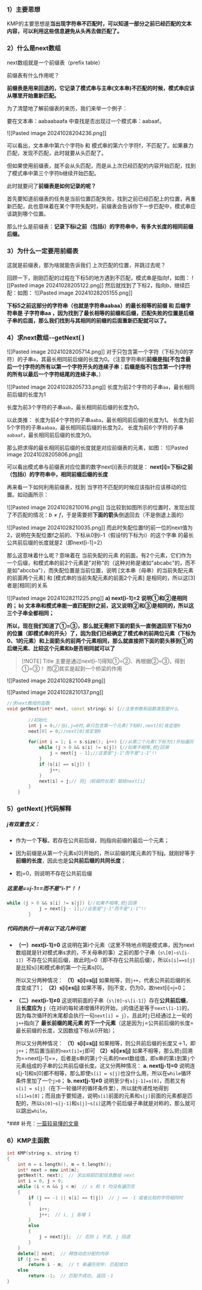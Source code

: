 
### 1）主要思想
   KMP的主要思想是**当出现字符串不匹配时，可以知道一部分之前已经匹配的文本内容，可以利用这些信息避免从头再去做匹配了。**

### 2）什么是next数组

next数组就是一个前缀表（prefix table）

前缀表有什么作用呢？

**前缀表是用来回退的，它记录了模式串与主串(文本串)不匹配的时候，模式串应该从哪里开始重新匹配。**

为了清楚地了解前缀表的来历，我们来举一个例子：

要在文本串：aabaabaafa 中查找是否出现过一个模式串：aabaaf。

![[Pasted image 20241028204236.png]]

可以看出，文本串中第六个字符b 和 模式串的第六个字符f，不匹配了。如果暴力匹配，发现不匹配，此时就要从头匹配了。

但如果使用前缀表，就不会从头匹配，而是从上次已经匹配的内容开始匹配，找到了模式串中第三个字符b继续开始匹配。

此时就要问了**前缀表是如何记录的呢？**

首先要知道前缀表的任务是当前位置匹配失败，找到之前已经匹配上的位置，再重新匹配，此也意味着在某个字符失配时，前缀表会告诉你下一步匹配中，模式串应该跳到哪个位置。

那么什么是前缀表：**记录下标i之前（包括i）的字符串中，有多大长度的相同前缀后缀。**

### 3）为什么一定要用前缀表

这就是前缀表，那为啥就能告诉我们 上次匹配的位置，并跳过去呢？

回顾一下，刚刚匹配的过程在下标5的地方遇到不匹配，模式串是指向f，如图：
![[Pasted image 20241028205122.png]]
然后就找到了下标2，指向b，继续匹配：如图：
![[Pasted image 20241028205155.png]]

**下标5之前这部分的字符串（也就是字符串aabaa）的最长相等的前缀 和 后缀字符串是 子字符串aa ，因为找到了最长相等的前缀和后缀，匹配失败的位置是后缀子串的后面，那么我们找到与其相同的前缀的后面重新匹配就可以了。**

### 4）求next数组--getNext( )

![[Pasted image 20241028205714.png]]
对于只包含第一个字符（下标为0的字符）的子串`a`，其最长相同前后缀的长度为0。（注意字符串的**前缀是指[不包含最后一个]字符的所有以第一个字符开头的连续子串**；**后缀是指不[包含第一个]字符的所有以最后一个字符结尾的连续子串**。）

![[Pasted image 20241028205733.png]]
长度为前2个字符的子串`aa`，最长相同前后缀的长度为1

长度为前3个字符的子串`aab`，最长相同前后缀的长度为0。

以此类推： 长度为前4个字符的子串`aaba`，最长相同前后缀的长度为1。 长度为前5个字符的子串`aabaa`，最长相同前后缀的长度为2。 长度为前6个字符的子串`aabaaf`，最长相同前后缀的长度为0。

那么把求得的最长相同前后缀的长度就是对应前缀表的元素，如图：
![[Pasted image 20241028205806.png]]

可以看出模式串与前缀表对应位置的数字next\[i]表示的就是：
**next\[i]=下标i之前（包括i）的字符串中，相同前缀后缀的长度**

再来看一下如何利用前缀表，找到 当字符不匹配的时候应该指针应该移动的位置。如动画所示：

![[Pasted image 20241028210016.png]]
当比较到如图所示的位置时，发现出现了不匹配的情况：$b≠f$，于是需要把**下面的箭头**倒退回去（不是倒退上面的）

![[Pasted image 20241028210035.png]]
而此时失配位置f的前一位的next值为2，说明在失配位置f之前的、下标从0到i-1（假设f的下标为i）的这个字串 的最长公共前后缀的长度就是2（即next\[i-1]=2）

那么这意味着什么呢？意味着在 当前失配的元素  的前面，有2个元素，它们作为一个后缀，和模式串的前2个元素是"对称"的（这种对称是诸如"abcabc"的，而不是如"abccba"），而失配位置是当前位置，说明 \[文本串（母串）的当前失配元素的前面两个元素] 和 \[模式串的当前失配元素的前面2个元素] 是相同的，所以这[3]者是[相同]的关系

![[Pasted image 20241028211225.png]]
**a) next\[i-1]=2 说明①和②是相同的；
b) 文本串和模式串能一直匹配到f之前，这又说明②和③是相同的，所以这三个子串全都相同；**

**所以，现在我们知道了①=③，那么就无需把下面的箭头一直倒退回至下标为0的位置（即模式串的开头）了，因为我们已经确定了模式串的前两位元素（下标为0、1的元素）和上面箭头的前两个元素相同，那么就直接把下面的箭头移到①的后继元素、比较这个元素和b是否相同就可以了**


> [!NOTE] Title
> 主要是通过next\[i-1]得知①=②、再根据②=③，得到①=③！
>  而②其实是起到一个桥梁的作用


![[Pasted image 20241028210049.png]]

![[Pasted image 20241028210137.png]]

```cpp
//求next数组的函数
void getNext(int* next, const string& s) {//注意参数和函数类型是什么
        
        //初始化
        int j = 0;//当i,j=0时,串只包含第一个元素(下标0),next[0]肯定是0
        next[0] = 0;//next[0]肯定是0

        for(int i = 1; i < s.size(); i++) {//从第二个元素(下标为1)开始遍历
            while (j > 0 && s[i] != s[j]) {//如果不相等,把j回溯
                j = next[j - 1];//这里是"j-1"而不是"i-1"!!
            }
            if (s[i] == s[j]) {
                j++;
            }
            next[i] = j;// 将j（前缀的长度）赋给next[i]
        }
    }

```

### 5）getNext( )代码解释

##### **j有双重含义：**
- 作为一个**下标**，若存在公共前后缀，则j指向前缀的最后一个元素；
	
- 因为前缀是从第一个元素s\[0]开始的，所以前缀的尾元素的下标**j**，就刚好等于**前缀的长度**，因此也是**公共前后缀的共同长度**；
	
- 若j=0，则说明不存在公共前后缀

##### **这里是==j-1==而不是"i-1"！！**
```cpp
while (j > 0 && s[i] != s[j]) {//如果不相等,把j回溯
            j = next[j - 1];//这里是"j-1"而不是"i-1"!!
        }
```

##### **代码的执行一共有以下这几种可能**
- **（一）next\[i-1]=0**
	这说明在第i个元素（这里不特地点明是模式串，因为next数组就是针对模式串s求的，不关母串的事）之前的那个子串（`s\[0]~s\[i-1]`）不存在公共前后缀，故此时j=0（即不存在公共前后缀），所以`s[i]==s[j]`是比较s\[i]和模式串的第一个元素s\[0]。
	
	所以又分两种情况：
		**（1）s\[i]=s\[j]**
		如果相等，则`j++`，代表公共前后缀的长度变成了1；
		**（2）s\[i]≠s\[j]**
		如果不等，则j不变，仍为0，故next\[i]=j=0；

- **（二）next\[i-1]≠0**
	这说明前面的子串（`s\[0]~s\[i-1]`）存在**公共前后缀**，且**长度应为 `j`**（在对i的每轮递增循环的开始，`j`的值还是等于`next\[i-1]`的，因为每次循环的末尾都会执行一句`next[i] = j`），且此时`j`已经通过上一轮的`j++`指向了 **最长前缀的尾元素 的下一个元素**（这是因为`j`=公共前后缀的长度=最长前缀的长度，又因数组下标从0开始）；
	
	所以又分两种情况：
		**（1）s\[i]=s\[j]**
		如果相等，则公共前后缀的长度又＋1，即`j++`；然后置当前的`next[i]=j`即可
		**（2）s\[i]≠s\[j]**
		如果不相等，那么把`j`回溯为==next[j-1]==，后者是s串的第`j`个元素的next数组值，即s串的第`1`到第`j`个元素组成的子串的公共前后缀长度。这又分两种情况：
			**a. next\[j-1]=0**
			说明连s\[j-1]和s\[0]都不相等，那么即使`s[i] = s[j]`也没什么用，所以在`while`循环条件里加了一个`j>0`；
			**b. next\[j-1]≠0**
			说明至少有`s[j-1]=s[0]`，而若又有`s[i] = s[j]`（在下一轮循环的循环条件里），所以就传递性地得到`s[i]=s[0]`；而且由于要知道，说明`s[i]`前面的元素和`s[j]`前面的元素都是匹配的，所以`s[0]~s[j-1]`和`s[j]~s[i]`这两个前后缀子串就是对称的，那么就可以跳出`while`，

*### 补充：[一篇较易懂的文章](https://blog.csdn.net/yearn520/article/details/6729426)

### 6）KMP主函数

```cpp
int KMP(string s, string t)
{
    int n = s.length(), m = t.length();
    int* next = new int[m];
    getNext(t, next);  // 求出局部匹配信息数组 next
    int i = 0, j = 0;
    while (i < n && j < m)  // s 和 t 均没有遍历完
    {
        if (j == -1 || s[i] == t[j])  // j == -1 或者比较的字符相同时
        {
            i++;
            j++;  // i, j 各增 1
        }
        else
        {
            j = next[j];  // 否则 i 不变, j 回退
        }
    }
    delete[] next;  // 释放动态分配的内存
    if (j >= m)
        return i - m;  // t 串遍历完毕: 匹配成功
    else
        return -1;  // 匹配不成功, 返回 -1
}

```
